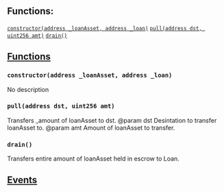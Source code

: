 

## Functions:
[`constructor(address _loanAsset, address _loan)`](#FundingLocker-constructor-address-address-)
[`pull(address dst, uint256 amt)`](#FundingLocker-pull-address-uint256-)
[`drain()`](#FundingLocker-drain--)


## <u>Functions</u>

### `constructor(address _loanAsset, address _loan)`
No description

### `pull(address dst, uint256 amt)`
Transfers _amount of loanAsset to dst.
        @param  dst Desintation to transfer loanAsset to.
        @param  amt Amount of loanAsset to transfer.

### `drain()`
Transfers entire amount of loanAsset held in escrow to Loan.

## <u>Events</u>
